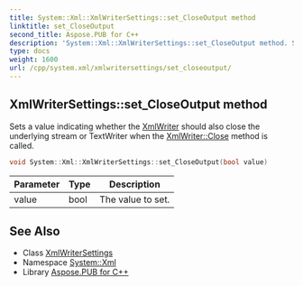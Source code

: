 ```yaml
---
title: System::Xml::XmlWriterSettings::set_CloseOutput method
linktitle: set_CloseOutput
second_title: Aspose.PUB for C++
description: 'System::Xml::XmlWriterSettings::set_CloseOutput method. Sets a value indicating whether the XmlWriter should also close the underlying stream or TextWriter when the XmlWriter::Close method is called in C++.'
type: docs
weight: 1600
url: /cpp/system.xml/xmlwritersettings/set_closeoutput/
---
```

## XmlWriterSettings::set_CloseOutput method


Sets a value indicating whether the [XmlWriter](../../xmlwriter/) should also close the underlying stream or TextWriter when the [XmlWriter::Close](../../xmlwriter/close/) method is called.

```cpp
void System::Xml::XmlWriterSettings::set_CloseOutput(bool value)
```


| Parameter | Type | Description |
| --- | --- | --- |
| value | bool | The value to set. |

## See Also

* Class [XmlWriterSettings](../)
* Namespace [System::Xml](../../)
* Library [Aspose.PUB for C++](../../../)

